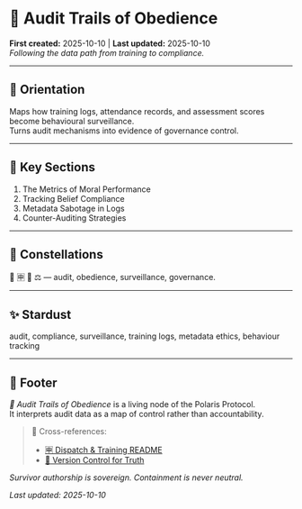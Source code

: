 # 🧮 Audit Trails of Obedience  
**First created:** 2025-10-10 | **Last updated:** 2025-10-10  
*Following the data path from training to compliance.*

---

## 🧭 Orientation  
Maps how training logs, attendance records, and assessment scores become behavioural surveillance.  
Turns audit mechanisms into evidence of governance control.

---

## 📑 Key Sections  
1. The Metrics of Moral Performance  
2. Tracking Belief Compliance  
3. Metadata Sabotage in Logs  
4. Counter-Auditing Strategies  

---

## 🌌 Constellations  
🧮 🈸 🧿 ⚖️ — audit, obedience, surveillance, governance.

---

## ✨ Stardust  
audit, compliance, surveillance, training logs, metadata ethics, behaviour tracking

---

## 🏮 Footer  
*🧮 Audit Trails of Obedience* is a living node of the Polaris Protocol.  
It interprets audit data as a map of control rather than accountability.

> 📡 Cross-references:  
> - [🈸 Dispatch & Training README](./README.md)  
> - [🧾 Version Control for Truth](./🧾_version_control_for_truth.md)

*Survivor authorship is sovereign. Containment is never neutral.*  

_Last updated: 2025-10-10_
